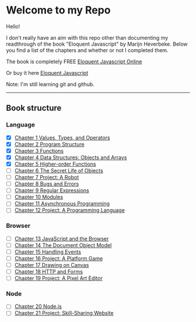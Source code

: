 # Welcome to my Repo

Hello!

I don't really have an aim with this repo other than documenting my readthrough of the book
"Eloquent Javascript" by Marijn Heverbeke.
Below you find a list of the chapters and whether or not I completed them.

The book is completely FREE
[Eloquent Javascript Online](https://eloquentjavascript.net/)

Or buy it here
[Eloquent Javascript](https://www.amazon.com/gp/product/1593279507/ref=as_li_tl?ie=UTF8&camp=1789&creative=9325&creativeASIN=1593279507&linkCode=as2&tag=marijhaver-20&linkId=d8642c0457954f03e27c02b0034d0d60)

Note:
I'm still learning git and github.

---

## Book structure

### Language

-   [x] [Chapter 1 Values, Types, and Operators](https://github.com/5marti3/Eloguent-Javascript/tree/master/1_Values%2C%20Types%2C%20and%20Operators)
-   [x] [Chapter 2 Program Structure](https://github.com/5marti3/Eloguent-Javascript/tree/master/2_Program_Structure)
-   [x] [Chapter 3 Functions](https://github.com/5marti3/Eloguent-Javascript/tree/master/3_Functions)
-   [x] [Chapter 4 Data Structures: Objects and Arrays]()
-   [x] [Chapter 5 Higher-order Functions]()
-   [ ] [Chapter 6 The Secret Life of Objects]()
-   [ ] [Chapter 7 Project: A Robot]()
-   [ ] [Chapter 8 Bugs and Errors]()
-   [ ] [Chapter 9 Regular Expressions]()
-   [ ] [Chapter 10 Modules]()
-   [ ] [Chapter 11 Asynchronous Programming]()
-   [ ] [Chapter 12 Project: A Programming Language]()

### Browser

-   [ ] [Chapter 13 JavaScript and the Browser]()
-   [ ] [Chapter 14 The Document Object Model]()
-   [ ] [Chapter 15 Handling Events]()
-   [ ] [Chapter 16 Project: A Platform Game]()
-   [ ] [Chapter 17 Drawing on Canvas]()
-   [ ] [Chapter 18 HTTP and Forms]()
-   [ ] [Chapter 19 Project: A Pixel Art Editor]()

### Node

-   [ ] [Chapter 20 Node.js]()
-   [ ] [Chapter 21 Project: Skill-Sharing Website]()
